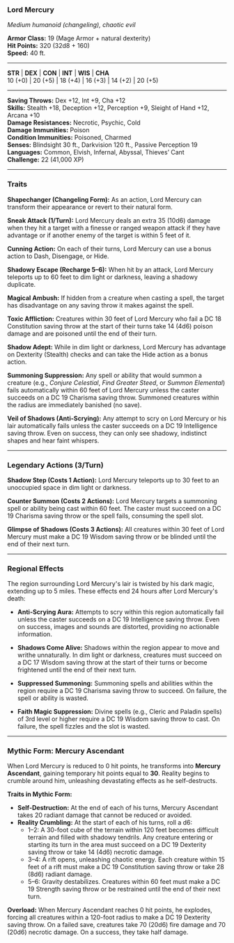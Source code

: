 ### **Lord Mercury**

_Medium humanoid (changeling), chaotic evil_

**Armor Class:** 19 (Mage Armor + natural dexterity)  
**Hit Points:** 320 (32d8 + 160)  
**Speed:** 40 ft.

---

**STR** | **DEX** | **CON** | **INT** | **WIS** | **CHA**  
10 (+0) | 20 (+5) | 18 (+4) | 16 (+3) | 14 (+2) | 20 (+5)

---

**Saving Throws:** Dex +12, Int +9, Cha +12  
**Skills:** Stealth +18, Deception +12, Perception +9, Sleight of Hand +12, Arcana +10  
**Damage Resistances:** Necrotic, Psychic, Cold  
**Damage Immunities:** Poison  
**Condition Immunities:** Poisoned, Charmed  
**Senses:** Blindsight 30 ft., Darkvision 120 ft., Passive Perception 19  
**Languages:** Common, Elvish, Infernal, Abyssal, Thieves’ Cant  
**Challenge:** 22 (41,000 XP)

---

### **Traits**

**Shapechanger (Changeling Form):** As an action, Lord Mercury can transform their appearance or revert to their natural form.

**Sneak Attack (1/Turn):** Lord Mercury deals an extra 35 (10d6) damage when they hit a target with a finesse or ranged weapon attack if they have advantage or if another enemy of the target is within 5 feet of it.

**Cunning Action:** On each of their turns, Lord Mercury can use a bonus action to Dash, Disengage, or Hide.

**Shadowy Escape (Recharge 5–6):** When hit by an attack, Lord Mercury teleports up to 60 feet to dim light or darkness, leaving a shadowy duplicate.

**Magical Ambush:** If hidden from a creature when casting a spell, the target has disadvantage on any saving throw it makes against the spell.

**Toxic Affliction:** Creatures within 30 feet of Lord Mercury who fail a DC 18 Constitution saving throw at the start of their turns take 14 (4d6) poison damage and are poisoned until the end of their turn.

**Shadow Adept:** While in dim light or darkness, Lord Mercury has advantage on Dexterity (Stealth) checks and can take the Hide action as a bonus action.

**Summoning Suppression:** Any spell or ability that would summon a creature (e.g., _Conjure Celestial_, _Find Greater Steed_, or _Summon Elemental_) fails automatically within 60 feet of Lord Mercury unless the caster succeeds on a DC 19 Charisma saving throw. Summoned creatures within the radius are immediately banished (no save).

**Veil of Shadows (Anti-Scrying):** Any attempt to scry on Lord Mercury or his lair automatically fails unless the caster succeeds on a DC 19 Intelligence saving throw. Even on success, they can only see shadowy, indistinct shapes and hear faint whispers.

---

### **Legendary Actions** (3/Turn)

**Shadow Step (Costs 1 Action):** Lord Mercury teleports up to 30 feet to an unoccupied space in dim light or darkness.

**Counter Summon (Costs 2 Actions):** Lord Mercury targets a summoning spell or ability being cast within 60 feet. The caster must succeed on a DC 19 Charisma saving throw or the spell fails, consuming the spell slot.

**Glimpse of Shadows (Costs 3 Actions):** All creatures within 30 feet of Lord Mercury must make a DC 19 Wisdom saving throw or be blinded until the end of their next turn.

---

### **Regional Effects**

The region surrounding Lord Mercury's lair is twisted by his dark magic, extending up to 5 miles. These effects end 24 hours after Lord Mercury's death:

- **Anti-Scrying Aura:** Attempts to scry within this region automatically fail unless the caster succeeds on a DC 19 Intelligence saving throw. Even on success, images and sounds are distorted, providing no actionable information.
    
- **Shadows Come Alive:** Shadows within the region appear to move and writhe unnaturally. In dim light or darkness, creatures must succeed on a DC 17 Wisdom saving throw at the start of their turns or become frightened until the end of their next turn.
    
- **Suppressed Summoning:** Summoning spells and abilities within the region require a DC 19 Charisma saving throw to succeed. On failure, the spell or ability is wasted.
    
- **Faith Magic Suppression:** Divine spells (e.g., Cleric and Paladin spells) of 3rd level or higher require a DC 19 Wisdom saving throw to cast. On failure, the spell fizzles and the slot is wasted.
    

---

### **Mythic Form: Mercury Ascendant**

When Lord Mercury is reduced to 0 hit points, he transforms into **Mercury Ascendant**, gaining temporary hit points equal to **30**. Reality begins to crumble around him, unleashing devastating effects as he self-destructs.

**Traits in Mythic Form:**

- **Self-Destruction:** At the end of each of his turns, Mercury Ascendant takes 20 radiant damage that cannot be reduced or avoided.
- **Reality Crumbling:** At the start of each of his turns, roll a d6:
    - 1–2: A 30-foot cube of the terrain within 120 feet becomes difficult terrain and filled with shadowy tendrils. Any creature entering or starting its turn in the area must succeed on a DC 19 Dexterity saving throw or take 14 (4d6) necrotic damage.
    - 3–4: A rift opens, unleashing chaotic energy. Each creature within 15 feet of a rift must make a DC 19 Constitution saving throw or take 28 (8d6) radiant damage.
    - 5–6: Gravity destabilizes. Creatures within 60 feet must make a DC 19 Strength saving throw or be restrained until the end of their next turn.

**Overload:** When Mercury Ascendant reaches 0 hit points, he explodes, forcing all creatures within a 120-foot radius to make a DC 19 Dexterity saving throw. On a failed save, creatures take 70 (20d6) fire damage and 70 (20d6) necrotic damage. On a success, they take half damage.